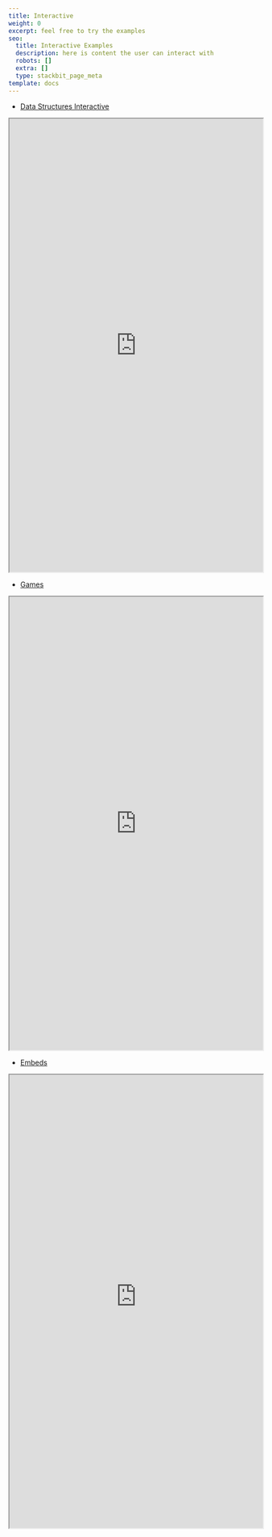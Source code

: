 ```yaml
---
title: Interactive
weight: 0
excerpt: feel free to try the examples
seo:
  title: Interactive Examples
  description: here is content the user can interact with
  robots: []
  extra: []
  type: stackbit_page_meta
template: docs
---
```

*   [Data Structures Interactive](https://ds-algo-official.netlify.app/)

<iframe src="https://ds-algo-official.netlify.app/" height="900px" width="100%">
</iframe>

*   [Games](https://bgoonz-games.netlify.app/)

<iframe src="https://bgoonz-games.netlify.app/" height="900px" width="100%">
</iframe>



*   [Embeds](https://webdevhub42.notion.site/Embeds-a3b7edb038b246a0adbfed9de9c2a9ac)



<iframe src="https://random-static-html-deploys.netlify.app/embeds_notion" height="900px" width="100%">
</iframe>






